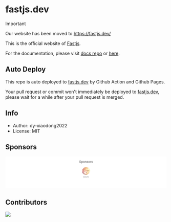 # fastjs.dev

> [!IMPORTANT]
> Our website has been moved to https://fastjs.dev/

This is the official website of [Fastjs](https://github.com/fastjs-team/core).

For the documentation, please visit [docs repo](https://github.com/fastjs-team/docs) or [here](https://docs.fastjs.dev/).

## Auto Deploy

This repo is auto deployed to [fastjs.dev](https://fastjs.dev) by Github Action and Github Pages.

Your pull request or commit won't immediately be deployed to [fastjs.dev](https://fastjs.dev), please wait for a while after your pull request is merged.

## Info

- Author: dy-xiaodong2022
- License: MIT

## Sponsors

<div align="center">
  <img src="https://raw.githubusercontent.com/dy-xiaodong2022/sponsors/main/sponsors.wide.svg" />
</div>

## Contributors

<a href="https://github.com/fastjs-team/fastjs.dev/graphs/contributors">
  <img src="https://contrib.rocks/image?repo=fastjs-team/fastjs.dev" />
</a>
